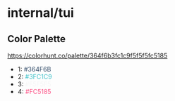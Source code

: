 # internal/tui

## Color Palette

https://colorhunt.co/palette/364f6b3fc1c9f5f5f5fc5185

- 1: <span style="color: #364F6B">#364F6B</span>
- 2: <span style="color: #3FC1C9">#3FC1C9</span>
- 3: <span style="color: #F5F5F5">#F5F5F5</span>
- 4: <span style="color: #FC5185">#FC5185</span>
